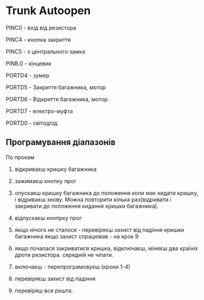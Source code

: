 Trunk Autoopen
==============


PINC0 - вхід від резистора

PINC4 - кнопка закриття

PINC5 - з центрального замка

PINB.0 - кінцевик


PORTD4 - зумер

PORTD5 - Закриття багажника, мотор

PORTD6 - Відкриття багажника, мотор

PORTD7 - електро-муфта

PORTD0 - світодіод.





Програмування діапазонів
--------------

По прокам

1. відкриваєш кришку багажника
 
2. зажимаєш кнопку прог

3. опускаєш кришку багажника до положення коли має кидати кришку, і відриваєш знову.
       Можна повторити кілька раз(відривати і закривати до положення кидання кришки багажника).

4. відпускаєш кнопрку прог

5. якщо нічого не сталося - перевіряєш захист від падіння кришки багажника
   якщо захист спрацював - на крок 9 

6. якщо почалася закриватися кришка, відключаєш, міняєш два країніх дроти резистора. середній не чіпати.

7. включаєш - перепрограмовуєш (кроки 1-4)

8. перевіряєш захист від падіння

9. перевіряш все решта.
